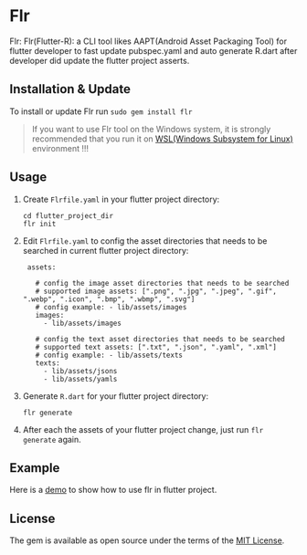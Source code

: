 # Flr

Flr: Flr(Flutter-R): a CLI tool likes AAPT(Android Asset Packaging Tool) for flutter developer to fast update pubspec.yaml and auto generate R.dart after developer did update the flutter project asserts.

## Installation & Update

To install or update Flr run `sudo gem install flr`

> If you want to use Flr tool on the Windows system, it is strongly recommended that you run it on [WSL(Windows Subsystem for Linux)](https://docs.microsoft.com/en-us/windows/wsl/install-win10) environment !!! 

## Usage

1. Create `Flrfile.yaml` in your flutter project directory:
    
    ```
    cd flutter_project_dir
    flr init
    ```
 
2. Edit `Flrfile.yaml` to config the asset directories that needs to be searched in current flutter project directory:

   ```
    assets:
    
      # config the image asset directories that needs to be searched
      # supported image assets: [".png", ".jpg", ".jpeg", ".gif", ".webp", ".icon", ".bmp", ".wbmp", ".svg"]
      # config example: - lib/assets/images
      images:
        - lib/assets/images
    
      # config the text asset directories that needs to be searched
      # supported text assets: [".txt", ".json", ".yaml", ".xml"]
      # config example: - lib/assets/texts
      texts:
        - lib/assets/jsons
        - lib/assets/yamls
    ```
    
3. Generate `R.dart` for your flutter project directory:

     ```
     flr generate
     ```
     
4. After each the assets of your flutter project change, just run `flr generate` again.

## Example

Here is a [demo](https://github.com/YK-Unit/flutter_r_demo) to show how to use flr in flutter project.

## License

The gem is available as open source under the terms of the [MIT License](https://opensource.org/licenses/MIT).
